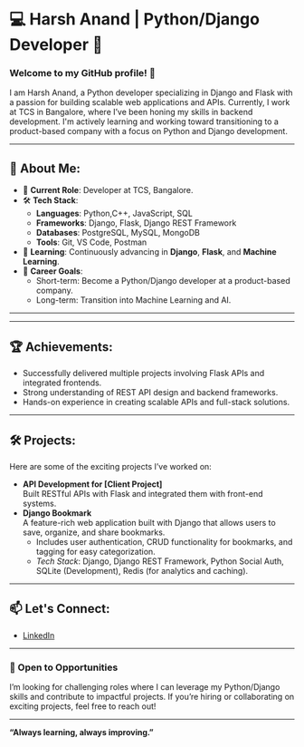 # 💻 Harsh Anand | Python/Django Developer 🌟

### Welcome to my GitHub profile! 👋

I am Harsh Anand, a Python developer specializing in Django and Flask with a passion for building scalable web applications and APIs. Currently, I work at TCS in Bangalore, where I’ve been honing my skills in backend development. I'm actively learning and working toward transitioning to a product-based company with a focus on Python and Django development.

---

## 🚀 About Me:
- 💼 **Current Role**: Developer at TCS, Bangalore.
- 🛠️ **Tech Stack**:  
  - **Languages**: Python,C++, JavaScript, SQL  
  - **Frameworks**: Django, Flask, Django REST Framework  
  - **Databases**: PostgreSQL, MySQL, MongoDB  
  - **Tools**: Git, VS Code, Postman  
- 🌱 **Learning**: Continuously advancing in **Django**, **Flask**, and **Machine Learning**.  
- 🎯 **Career Goals**:  
  - Short-term: Become a Python/Django developer at a product-based company.  
  - Long-term: Transition into Machine Learning and AI.  

---
<!--START_SECTION:waka-->
<!--END_SECTION:waka-->

---

## 🏆 Achievements:
- Successfully delivered multiple projects involving Flask APIs and integrated frontends.  
- Strong understanding of REST API design and backend frameworks.  
- Hands-on experience in creating scalable APIs and full-stack solutions.

---

## 🛠️ Projects:
Here are some of the exciting projects I’ve worked on:  
- **API Development for [Client Project]**  
  Built RESTful APIs with Flask and integrated them with front-end systems.  
- **Django Bookmark**  
  A feature-rich web application built with Django that allows users to save, organize, and share bookmarks.  
  - Includes user authentication, CRUD functionality for bookmarks, and tagging for easy categorization.  
  - *Tech Stack*: Django, Django REST Framework, Python Social Auth, SQLite (Development), Redis (for analytics and caching).   
  

---

## 📫 Let's Connect:
- [LinkedIn](https://www.linkedin.com/in/harsh27anand)  

---

### 🔭 Open to Opportunities
I’m looking for challenging roles where I can leverage my Python/Django skills and contribute to impactful projects. If you’re hiring or collaborating on exciting projects, feel free to reach out!

---
**“Always learning, always improving.”**
